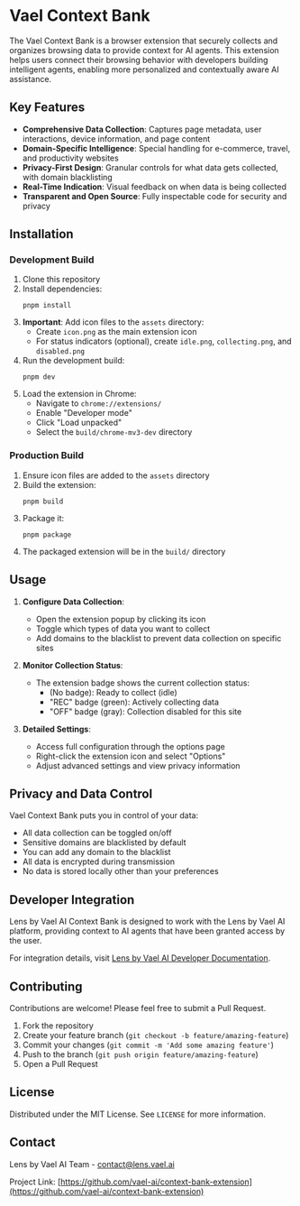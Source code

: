 # Vael Context Bank

The Vael Context Bank is a browser extension that securely collects and organizes browsing data to provide context for AI agents. This extension helps users connect their browsing behavior with developers building intelligent agents, enabling more personalized and contextually aware AI assistance.

## Key Features

- **Comprehensive Data Collection**: Captures page metadata, user interactions, device information, and page content
- **Domain-Specific Intelligence**: Special handling for e-commerce, travel, and productivity websites
- **Privacy-First Design**: Granular controls for what data gets collected, with domain blacklisting
- **Real-Time Indication**: Visual feedback on when data is being collected
- **Transparent and Open Source**: Fully inspectable code for security and privacy

## Installation

### Development Build

1. Clone this repository
2. Install dependencies:
   ```
   pnpm install
   ```
3. **Important**: Add icon files to the `assets` directory:
   - Create `icon.png` as the main extension icon
   - For status indicators (optional), create `idle.png`, `collecting.png`, and `disabled.png`
4. Run the development build:
   ```
   pnpm dev
   ```
5. Load the extension in Chrome:
   - Navigate to `chrome://extensions/`
   - Enable "Developer mode"
   - Click "Load unpacked"
   - Select the `build/chrome-mv3-dev` directory

### Production Build

1. Ensure icon files are added to the `assets` directory
2. Build the extension:
   ```
   pnpm build
   ```
3. Package it:
   ```
   pnpm package
   ```
4. The packaged extension will be in the `build/` directory

## Usage

1. **Configure Data Collection**:

   - Open the extension popup by clicking its icon
   - Toggle which types of data you want to collect
   - Add domains to the blacklist to prevent data collection on specific sites

2. **Monitor Collection Status**:

   - The extension badge shows the current collection status:
     - (No badge): Ready to collect (idle)
     - "REC" badge (green): Actively collecting data
     - "OFF" badge (gray): Collection disabled for this site

3. **Detailed Settings**:
   - Access full configuration through the options page
   - Right-click the extension icon and select "Options"
   - Adjust advanced settings and view privacy information

## Privacy and Data Control

Vael Context Bank puts you in control of your data:

- All data collection can be toggled on/off
- Sensitive domains are blacklisted by default
- You can add any domain to the blacklist
- All data is encrypted during transmission
- No data is stored locally other than your preferences

## Developer Integration

Lens by Vael AI Context Bank is designed to work with the Lens by Vael AI platform, providing context to AI agents that have been granted access by the user.

For integration details, visit [Lens by Vael AI Developer Documentation](https://lens.vael.ai/docs).

## Contributing

Contributions are welcome! Please feel free to submit a Pull Request.

1. Fork the repository
2. Create your feature branch (`git checkout -b feature/amazing-feature`)
3. Commit your changes (`git commit -m 'Add some amazing feature'`)
4. Push to the branch (`git push origin feature/amazing-feature`)
5. Open a Pull Request

## License

Distributed under the MIT License. See `LICENSE` for more information.

## Contact

Lens by Vael AI Team - [contact@lens.vael.ai](mailto:contact@lens.vael.ai)

Project Link: [https://github.com/vael-ai/context-bank-extension](https://github.com/vael-ai/context-bank-extension)
